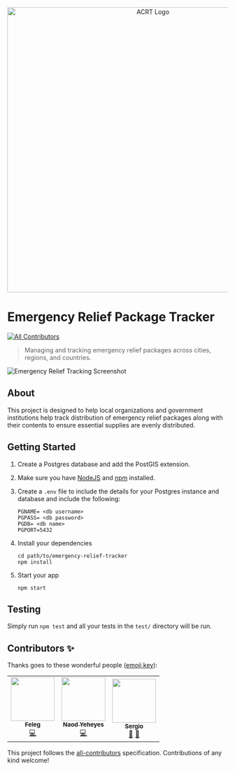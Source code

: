 <div align="center">
  <img alt="ACRT Logo" src="acrt_logo_black.png" width="650px">
</div>

# Emergency Relief Package Tracker
<!-- ALL-CONTRIBUTORS-BADGE:START - Do not remove or modify this section -->
[![All Contributors](https://img.shields.io/badge/all_contributors-3-orange.svg?style=flat-square)](#contributors-)
<!-- ALL-CONTRIBUTORS-BADGE:END -->

> Managing and tracking emergency relief packages across cities, regions, and countries.

![Emergency Relief Tracking Screenshot](/screenshot.jpg)

## About

This project is designed to help local organizations and government institutions help track distribution of emergency relief packages along with their contents to ensure essential supplies are evenly distributed.

## Getting Started


1. Create a Postgres database and add the PostGIS extension.

2. Make sure you have [NodeJS](https://nodejs.org/) and [npm](https://www.npmjs.com/) installed.
3. Create a `.env` file to include the details for your Postgres instance and database and include the following:

    ```
    PGNAME= <db username>
    PGPASS= <db password>
    PGDB= <db name>
    PGPORT=5432
    ```
4. Install your dependencies

    ```
    cd path/to/emergency-relief-tracker
    npm install
    ```

5. Start your app

    ```
    npm start
    ```

## Testing

Simply run `npm test` and all your tests in the `test/` directory will be run.

## Contributors ✨

Thanks goes to these wonderful people ([emoji key](https://allcontributors.org/docs/en/emoji-key)):

<!-- ALL-CONTRIBUTORS-LIST:START - Do not remove or modify this section -->
<!-- prettier-ignore-start -->
<!-- markdownlint-disable -->
<table>
  <tr>
    <td align="center"><a href="https://deliveraddis.com"><img src="https://avatars1.githubusercontent.com/u/44697531?v=4" width="100px;" alt=""/><br /><sub><b>Feleg</b></sub></a><br /><a href="https://github.com/africa-covid-19-response-toolkit/emergency-relief-package-tracker/commits?author=dafrica1" title="Code">💻</a></td>
    <td align="center"><a href="https://github.com/naody"><img src="https://avatars3.githubusercontent.com/u/1115720?v=4" width="100px;" alt=""/><br /><sub><b>Naod Yeheyes</b></sub></a><br /><a href="https://github.com/africa-covid-19-response-toolkit/emergency-relief-package-tracker/commits?author=naody" title="Code">💻</a></td>
    <td align="center"><a href="https://github.com/Dumbulo"><img src="https://avatars3.githubusercontent.com/u/25749298?v=4" width="100px;" alt=""/><br /><sub><b>Sergio</b></sub></a><br /><a href="#ideas-Dumbulo" title="Ideas, Planning, & Feedback">🤔</a> <a href="#projectManagement-Dumbulo" title="Project Management">📆</a></td>
  </tr>
</table>

<!-- markdownlint-enable -->
<!-- prettier-ignore-end -->
<!-- ALL-CONTRIBUTORS-LIST:END -->

This project follows the [all-contributors](https://github.com/all-contributors/all-contributors) specification. Contributions of any kind welcome!
